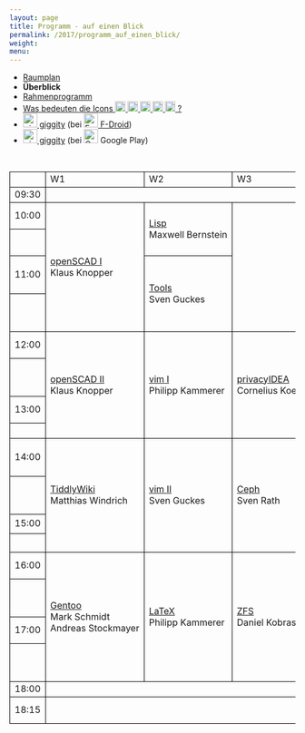 ```yaml
---
layout: page
title: Programm - auf einen Blick
permalink: /2017/programm_auf_einen_blick/
weight: 
menu: 
---
```

<style type="text/css">
table {
border-collapse:collapse;
}
table td{
border:1px solid #000000;
padding-left:  8px;
padding-right: 8px;
}
</style>

* <a href="../programm_raumplan/">Raumplan</a>&nbsp;&nbsp;&nbsp;&nbsp;
* <span style="font-weight: bold;">Überblick&nbsp;&nbsp;&nbsp;&nbsp;</span>
* <a href="../programm_rahmen/">Rahmenprogramm</a>&nbsp;&nbsp;&nbsp;&nbsp;
* <a href="../programm_was_bedeuten_die_icons">Was bedeuten die Icons <img height="18" width="18" src="../../images/workshop.svg"> <img height="18" width="18" src="../../images/talk.svg"> <img height="18" width="18" src="../../images/talk2.svg"> <img height="18" width="18" src="../../images/lightning.svg"> <img height="18" width="18" src="../../images/lpic.svg"> ?</a>
* <a href="https://f-droid.org/repository/browse/?fdid=net.gaast.giggity" target="_blank"><img height="25" src="../../images/giggity.png" alt="giggity-Logo" title="giggity-Logo" />&nbsp;giggity</a> (bei
<a href="https://f-droid.org/" target="_blank"><img height="25" src="../../images/fdroid.png" alt="F-Droid-Logo" title="F-Droid-Logo" />&nbsp;F-Droid</a>)
* <a href="https://play.google.com/store/apps/details?id=net.gaast.giggity" target="_blank"><img height="25" src="../../images/giggity.png" alt="giggity-Logo" title="giggity-Logo" />&nbsp;giggity</a> (bei
<img height="25" src="../../images/googleplay.png" alt="Google-Play-Logo" title="Google-Play-Logo" />&nbsp;Google Play)

<br/>
<table>

<tr><td></td><td>W1</td><td>W2</td><td>W3</td><td>V1</td><td>V2</td><td>V3</td><td>V4</td><td>LPIC</td><td>Info-Stand</td><td></td></tr>
<tr><td>09:30</td>
<td colspan="3"></td>
<td>            <a class="talk2" href="../programm/tuebix-init">init</a></td>
<td colspan="5"></td>
<td>9:30</td></tr>

<tr><td>10:00</td>
<td rowspan="4"><a class="work" href="../programm/klaus-knopper-3d-konstruktion-und-3d-druck-mit-openscad-und-slic3r">openSCAD&nbsp;I</a><br />Klaus&nbsp;Knopper</td>
<td rowspan="2"><a class="talk" href="../programm/maxwell-bernstein-writing-a-lisp">Lisp</a><br />Maxwell&nbsp;Bernstein</td>
<td rowspan="4"></td>
<td rowspan="2"><a class="talk" href="../programm/dominik-brodowski-my-own-my-precious-oder-sind-passwoerter-gegenueber-strafverfolgern-geheim">Strafvervolgung</a><br />Dominik&nbsp;Brodowski</td>
<td rowspan="16">x</td>
<td rowspan="2"><a class="talk" href="../programm/peter-hrenka-sauberes-c++-mit-clang-tidy">clang-tidy</a><br />Peter&nbsp;Hrenka</td>
<td rowspan="1"><a class="talk" href="../programm/stephan-tesch-icinga-2-the-art-of-monitoring">Icinga&nbsp;2</a><br />Stephan&nbsp;Tesch</td>
<td rowspan="4"></td>
<td rowspan="2"></td>
<td>10:00</td></tr>

<tr><td></td>
<td rowspan="1"><a class="talk" href="../programm/adrian-reber-xonotic-all-around-the-world">CRIU</a><br />Adrian&nbsp;Reber</td>
<td></td></tr>

<tr><td>11:00</td>
<td rowspan="2"><a class="talk" href="../programm/sven-guckes-tools-tools-tools">Tools</a><br />Sven&nbsp;Guckes</td>
<td rowspan="2"><a class="talk" href="../programm/axel-beckert-was-gibts-neues-in-debian-9-stretch">Debian&nbsp;9</a><br />Axel&nbsp;Beckert</td>
<td rowspan="2"><a class="talk" href="../programm/stefan-tzeggai-postgresql-tipps-fuer-schnelle-ergebnisse">PostgreSQL</a><br />Stefan&nbsp;Tzeggai</td>
<td rowspan="2"><a class="talk" href="../programm/holger-gantikow-containing-containers-oder-wie-laesst-sich-der-wal-baendigen">containing&nbsp;containers</a><br />Holger&nbsp;Gantikow</td>
<td rowspan="1"><a class="talk" href="../programm/cornelia-heinitz-stephan-hartmann-das-tuebinger-80cm-teleskop">80cm&#8209;Teleskop</a><br />Cornelia&nbsp;Heinitz<br />Stephan&nbsp;Hartmann</td>
<td>11:00</td></tr>

<tr><td>&nbsp;</td>
<td rowspan="1"><a class="talk" href="../programm/cornelia-heinitz-stephan-hartmann-das-tuebinger-80cm-teleskop">80cm&#8209;Teleskop</a><br />Cornelia&nbsp;Heinitz<br />Stephan&nbsp;Hartmann</td>
<td></td></tr>

<tr><td>12:00</td>
<td rowspan="4"><a class="work" href="../programm/klaus-knopper-3d-konstruktion-und-3d-druck-mit-openscad-und-slic3r-fuer-fortgeschrittene">openSCAD&nbsp;II</a><br />Klaus&nbsp;Knopper</td>
<td rowspan="4"><a class="work" href="../programm/philipp-kammerer-vim-the-first-contact">vim&nbsp;I</a><br />Philipp&nbsp;Kammerer</td>
<td rowspan="4"><a class="work" href="../programm/cornelius-koelbel-mehr-faktor-authentifizierung-nicht-nur-fuer-die-eigene-cloud">privacyIDEA</a><br />Cornelius&nbsp;Koelbel</td>
<td rowspan="2"><a class="talk" href="../programm/mario-lorenz-sdr-empfang-quer-durchs-sonnensystem">SDR</a><br />Mario&nbsp;Lorenz</td>
<td rowspan="2"><a class="talk" href="../programm/harald-koenig-in-5-jahren-mit-shell-skripten-zum-kernel-treiber-fuer-neue-hw">Kernel-Treiber</a><br />Harald&nbsp;Koenig</td>
<td rowspan="2"><a class="talk" href="../programm/christian-brauner-lxd">LXD</a><br />Christian&nbsp;Brauner</td>
<td rowspan="4"><a class="lpic" href="../../lpic">LPIC</a></td>
<td rowspan="1"><a class="talk" href="../programm/matthias-windrich-imkern-als-hobby">Imkern</a><br />Matthias&nbsp;Windrich</td>
<td>12:00</td></tr>

<tr><td>&nbsp;</td>
<td rowspan="1"><a class="talk" href="../programm/cornelia-heinitz-stephan-hartmann-das-tuebinger-80cm-teleskop">80cm&#8209;Teleskop</a><br />Cornelia&nbsp;Heinitz<br />Stephan&nbsp;Hartmann</td>
<td></td></tr>

<tr><td>13:00</td>
<td rowspan="2"><a class="talk" href="../programm/christian-rost-ambilight-mit-raspberry-pi-hyperion-und-ubuntu">Ambilight</a><br />Christian&nbsp;Rost</td>
<td rowspan="1"><a class="talk" href="../programm/johannes-schirm-luks-verschluesselung-in-der-praxis">LUKS</a><br />Johannes&nbsp;Schirm</td>
<td rowspan="2"><a class="talk" href="../programm/felix-bauer-peekabooav">PeekabooAV</a><br />Felix&nbsp;Bauer</td>
<td rowspan="1"><a class="talk" href="../programm/matthias-windrich-imkern-als-hobby">Imkern</a><br />Matthias&nbsp;Windrich</td>
<td>13:00</td></tr>

<tr><td>&nbsp;</td>
<td rowspan="3"><a class="light" href="../../callforpapers">Lightning Talks<br />noch&nbsp;Plätze&nbsp;frei!</a></td>
<td rowspan="1"></td>
<td></td></tr>

<tr><td>14:00</td>
<td rowspan="4"><a class="work" href="../programm/matthias-windrich-tiddlywiki-das-hosentaschenwiki">TiddlyWiki</a><br />Matthias&nbsp;Windrich</td>
<td rowspan="4"><a class="work" href="../programm/sven-guckes-vim-fuer-fortgeschrittene">vim&nbsp;II</a><br />Sven&nbsp;Guckes</td>
<td rowspan="4"><a class="work" href="../programm/sven-rath-was-ist-ceph-und-wofuer-kann-ich-es-nutzen">Ceph</a><br />Sven&nbsp;Rath</td>
<td rowspan="2"><a class="talk" href="../programm/christian-brauner-surviving-open-source">surviving</a><br />Christian&nbsp;Brauner</td>
<td rowspan="2"><a class="talk" href="../programm/holger-gantikow-3d-vdi-unter-linux-konzepte-und-technologien-fuer-3d-beschleunigte-arbeitsplaetze">3D-VDI</a><br />Holger&nbsp;Gantikow</td>
<td rowspan="4"><a class="lpic" href="../../lpic">LPIC</a></td>
<td rowspan="1"><a class="talk" href="../programm/mark-schmidt-andreas-stockmayer-vorstellung-der-testbed-plattformen-am-lehrstuhl-kommunikationsnetze">testbeds</a><br />Mark&nbsp;Schmidt,<br />Andreas&nbsp;Stockmayer</td>
<td>14:00</td></tr>

<tr><td>&nbsp;</td>
<td rowspan="1"><a class="talk" href="../programm/mark-schmidt-andreas-stockmayer-vorstellung-der-testbed-plattformen-am-lehrstuhl-kommunikationsnetze">testbeds</a><br />Mark&nbsp;Schmidt,<br />Andreas&nbsp;Stockmayer</td>
<td></td></tr>

<tr><td>15:00</td>
<td rowspan="2"><a class="talk" href="../programm/olaf-flebbe-datenanalyse-einer-solaranlage-mit-python">Python Datenanalyse</a><br />Olaf&nbsp;Flebbe</td>
<td rowspan="2"><a class="talk" href="../programm/thomas-zimmermann-system-transaktionen-mit-picotm">picotm</a><br />Thomas&nbsp;Zimmermann</td>
<td rowspan="2"><a class="talk" href="../programm/stefan-kremer-privatsphaere-braucht-sicherheit-wie-owncloud-beides-ermoeglicht">owncloud</a><br />Stefan&nbsp;Kremer</td>
<td rowspan="5"></td>
<td>15:00</td></tr>

<tr><td>&nbsp;</td>
<td></td></tr>

<tr><td>16:00</td>
<td rowspan="4"><a class="work" href="../programm/mark-schmidt-andreas-stockmayer-gentoo-installparty">Gentoo</a><br />Mark&nbsp;Schmidt<br />Andreas&nbsp;Stockmayer</td>
<td rowspan="4"><a class="work" href="../programm/philipp-kammerer-basic-latex-fuer-einsteiger">LaTeX</a><br />Philipp&nbsp;Kammerer</td>
<td rowspan="4"><a class="work" href="../programm/daniel-kobras-die-anatomie-eines-zfs-dateisystems">ZFS</a><br />Daniel&nbsp;Kobras</td>
<td rowspan="2"><a class="talk" href="../programm/michael-roppel-gimp-grundlagen-live-demo">GIMP</a><br />Michael&nbsp;Roppel</td>
<td rowspan="1"><a class="talk" href="../programm/justin-humm-web-1.0-fuer-hipster">Web&nbsp;1.0</a><br />Justin&nbsp;Humm</td>
<td rowspan="1"><a class="talk" href="../programm/vinzenz-rosenkranz-nextcloud">nextcloud</a><br />Vinzenz&nbsp;Rosenkranz</td>
<td rowspan="4"></td>
<td>16:00</td></tr>

<tr><td>&nbsp;</td>
<td rowspan="1"><a class="talk" href="../programm/matthias-beyer-julian-ganz-git-dit-distributed-issue-tracking-mit-git">git-dit</a><br />Matthias&nbsp;Beyer<br />Julian&nbsp;Ganz</td>
<td rowspan="1"><a class="talk" href="../programm/daniel-kraft-backy2-open-source-virtual-machine-backup-fuer-ceph-und-lvm">backy2</a><br />Daniel&nbsp;Kraft</td>
<td></td></tr>

<tr><td>17:00</td>
<td rowspan="2"><a class="talk" href="../programm/harald-koenig-es-muss-mal-wieder-shell-sein">Shell</a><br />Harald&nbsp;Koenig</td>
<td rowspan="1"><a class="talk" href="../programm/raphael-groner-testgetriebene-entwicklung-sprachbasierter-applikationen">JVoiceXML</a><br />Raphael&nbsp;Groner</td>
<td rowspan="2"><a class="talk" href="../programm/stefan-baur-thin-clients-big-irons-x2go-als-skalierbare-remote-desktop-loesung">X2Go</a><br />Stefan&nbsp;Baur</td>
<td>17:00</td></tr>

<tr><td>&nbsp;</td>
<td rowspan="1"><a class="talk" href="../programm/andre-niemann-ruckzuck-aufgesetzte-testumgebungen-fuer-sensu">sensu</a><br />Andre&nbsp;Niemann</td>
<td rowspan="1"><a class="talk" href="../programm/cornelia-heinitz-stephan-hartmann-das-tuebinger-80cm-teleskop">80cm&#8209;Teleskop</a><br />Cornelia&nbsp;Heinitz<br />Stephan&nbsp;Hartmann</td>
<td></td></tr>

<tr><td>18:00</td>
<td colspan="3"></td>
<td>            <a class="talk2" href="../programm/tuebix-exit">exit</a></td>
<td colspan="5"></td>
<td>18:00</td></tr>

<tr><td>18:15</td>
<td colspan="3"></td>
<td>            <a class="talk" href="../programm/gerik-huland-tagesabschluss-warum-brennt-die-milch-an">Tagesabschluss</a><br />Gerik&nbsp;Huland</td>
<td colspan="5"></td>
<td>18:15</td></tr>



<!-- for some reason the next tag (to close the table) won't show up in the end... wtf? -->
</table>
